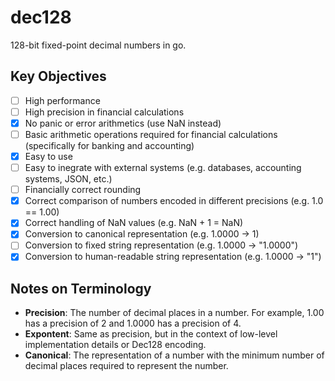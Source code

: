 # dec128
128-bit fixed-point decimal numbers in go.

## Key Objectives
- [ ] High performance
- [ ] High precision in financial calculations
- [x] No panic or error arithmetics (use NaN instead)
- [ ] Basic arithmetic operations required for financial calculations (specifically for banking and accounting)
- [x] Easy to use
- [ ] Easy to inegrate with external systems (e.g. databases, accounting systems, JSON, etc.)
- [ ] Financially correct rounding
- [x] Correct comparison of numbers encoded in different precisions (e.g. 1.0 == 1.00)
- [x] Correct handling of NaN values (e.g. NaN + 1 = NaN)
- [x] Conversion to canonical representation (e.g. 1.0000 -> 1)
- [ ] Conversion to fixed string representation (e.g. 1.0000 -> "1.0000")
- [x] Conversion to human-readable string representation (e.g. 1.0000 -> "1")

## Notes on Terminology
- **Precision**: The number of decimal places in a number. For example, 1.00 has a precision of 2 and 1.0000 has a precision of 4.
- **Expontent**: Same as precision, but in the context of low-level implementation details or Dec128 encoding.
- **Canonical**: The representation of a number with the minimum number of decimal places required to represent the number.
